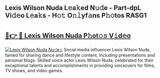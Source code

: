 ## Lexis Wilson Nuda L𝚎a𝚔ed N𝚞𝚍e - Part-dpL Vi𝚍𝚎o L𝚎a𝚔s - H𝚘𝚝 O𝚗𝚕yf𝚊ns P𝚑𝚘tos RASG1

# <h2><a href="http://kf2mbio.oniu.top/?m=Lexis+Wilson+Nuda">🔗👉 🔴 Lexis Wilson Nuda P𝚑ot𝚘𝚜 V𝚒d𝚎o</a></h2>

[![Lexis Wilson Nuda Nu𝚍e𝚜](https://i.imgur.com/0qMVB7G.gif)](http://kf2mbio.oniu.top/?m=Lexis+Wilson+Nuda)
Social media influencer Lexis Wilson Nuda, famed for sharing dance and lifestyle content, including presentations and personal blogs. Skilled voice actor Lexis Wilson Nuda, celebrated for their exceptional talents and accomplishments in providing voiceovers for films, TV shows, and video games.  
